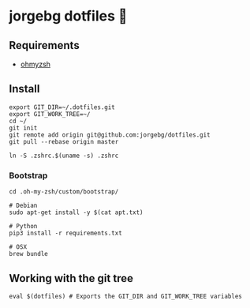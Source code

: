 # jorgebg dotfiles :rocket:

## Requirements

- [ohmyzsh](https://github.com/ohmyzsh/ohmyzsh#basic-installation)

## Install

```
export GIT_DIR=~/.dotfiles.git
export GIT_WORK_TREE=~/
cd ~/
git init
git remote add origin git@github.com:jorgebg/dotfiles.git
git pull --rebase origin master

ln -S .zshrc.$(uname -s) .zshrc
```

### Bootstrap

```
cd .oh-my-zsh/custom/bootstrap/

# Debian
sudo apt-get install -y $(cat apt.txt)

# Python
pip3 install -r requirements.txt

# OSX
brew bundle
```


## Working with the git tree

```
eval $(dotfiles) # Exports the GIT_DIR and GIT_WORK_TREE variables
```
